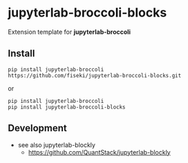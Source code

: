 # jupyterlab-broccoli-blocks
Extension template for **jupyterlab-broccoli**

## Install
```
pip install jupyterlab-broccoli
https://github.com/fiseki/jupyterlab-broccoli-blocks.git
```
or
```
pip install jupyterlab-broccoli
pip install jupyterlab-broccoli-blocks
```
## Development
* see also jupyterlab-blockly
  * https://github.com/QuantStack/jupyterlab-blockly
